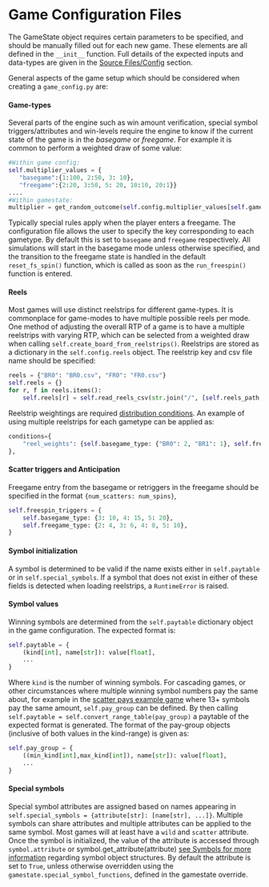 # Game Configuration Files

The GameState object requires certain parameters to be specified, and should be manually filled out for each new game. These elements are all defined in the `__init__` function. Full details of the expected inputs and data-types are given in the [Source Files/Config](../../source_section/config_info.md) section.

General aspects of the game setup which should be considered when creating a `game_config.py` are:

#### Game-types

Several parts of the engine such as win amount verification, special symbol triggers/attributes and win-levels require the engine to know if the current state of the game is in the _basegame_ or _freegame_. For example it is common to perform a weighted draw of some value:

```python
#Within game config:
self.multiplier_values = {
   "basegame":{1:100, 2:50, 3: 10},
   "freegame":{2:20, 3:50, 5: 20, 10:10, 20:1}}
....
#Within gamestate:
multiplier = get_random_outcome(self.config.multiplier_values[self.gametype])
```

Typically special rules apply when the player enters a freegame. The configuration file allows the user to specify the key corresponding to each gametype. By default this is set to `basegame` and `freegame` respectively. All simulations will start in the basegame mode unless otherwise specified, and the transition to the freegame state is handled in the default `reset_fs_spin()` function, which is called as soon as the `run_freespin()` function is entered.

#### Reels

Most games will use distinct reelstrips for different game-types. It is commonplace for game-modes to have multiple possible reels per mode. One method of adjusting the overall RTP of a game is to have a multiple reelstrips with varying RTP, which can be selected from a weighted draw when calling `self.create_board_from_reelstrips()`. Reelstrips are stored as a dictionary in the `self.config.reels` object. The reelstrip key and csv file name should be specified:

```python
reels = {"BR0": "BR0.csv", "FR0": "FR0.csv"}
self.reels = {}
for r, f in reels.items():
    self.reels[r] = self.read_reels_csv(str.join("/", [self.reels_path, f]))
```

Reelstrip weightings are required [distribution conditions]('gamestate_section/configuration_section/betmode_dist.md/'). An example of using multiple reelstrips for each gametype can be applied as:

```python
conditions={
    "reel_weights": {self.basegame_type: {"BR0": 2, "BR1": 1}, self.freegame_type: {"FR0":5, "FR1": 1}},
},
```

#### Scatter triggers and Anticipation

Freegame entry from the basegame or retriggers in the freegame should be specified in the format `{num_scatters: num_spins}`,

```python
self.freespin_triggers = {
    self.basegame_type: {3: 10, 4: 15, 5: 20},
    self.freegame_type: {2: 4, 3: 6, 4: 8, 5: 10},
}
```

#### Symbol initialization

A symbol is determined to be valid if the name exists either in `self.paytable` or in `self.special_symbols`. If a symbol that does not exist in either of these fields is detected when loading reelstrips, a `RuntimeError` is raised.

#### Symbol values

Winning symbols are determined from the `self.paytable` dictionary object in the game configuration. The expected format is:

```python
self.paytable = {
    (kind[int], name[str]): value[float],
    ...
}
```

Where `kind` is the number of winning symbols. For cascading games, or other circumstances where multiple winning symbol numbers pay the same about, for example in the [scatter pays example game]('sample_section/sample_games.md') where 13+ symbols pay the same amount, `self.pay_group` can be defined. By then calling `self.paytable = self.convert_range_table(pay_group)` a paytable of the expected format is generated. The format of the pay-group objects (inclusive of both values in the kind-range) is given as:

```python
self.pay_group = {
    ((min_kind[int],max_kind[int]), name[str]): value[float],
    ...
}
```

#### Special symbols

Special symbol attributes are assigned based on names appearing in `self.special_symbols = {attribute[str]: [name[str], ...]}`. Multiple symbols can share attributes and multiple attributes can be applied to the same symbol. Most games will at least have a `wild` and `scatter` attribute. Once the symbol is initialized, the value of the attribute is accessed through `symbol.attribute` or symbol.get_attribute(attribute) [see Symbols for more information]('gamestate_section/syms_board_section/symbol_info.md') regarding symbol object structures. By default the attribute is set to `True`, unless otherwise overridden using the `gamestate.special_symbol_functions`, defined in the gamestate override.
